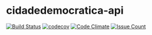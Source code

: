 # cidadedemocratica-api

[![Build Status](https://travis-ci.org/GPP-MDS-2016/cidadedemocratica-api.svg?branch=master)](https://travis-ci.org/GPP-MDS-2016/cidadedemocratica-api)
[![codecov](https://codecov.io/gh/GPP-MDS-2016/cidadedemocratica-api/branch/master/graph/badge.svg)](https://codecov.io/gh/GPP-MDS-2016/cidadedemocratica-api)
[![Code Climate](https://codeclimate.com/github/GPP-MDS-2016/cidadedemocratica-api/badges/gpa.svg)](https://codeclimate.com/github/GPP-MDS-2016/cidadedemocratica-api)
[![Issue Count](https://codeclimate.com/github/GPP-MDS-2016/cidadedemocratica-api/badges/issue_count.svg)](https://codeclimate.com/github/GPP-MDS-2016/cidadedemocratica-api)
